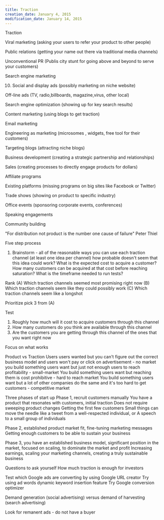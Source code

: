 ```yaml
---
title: Traction
creation_date: January 4, 2015
modification_date: January 14, 2015
---
```



Traction

Viral marketing (asking your users to refer your product to other people)

Public relations (getting your name out there via traditional media channels)

Unconventional PR (Publis city stunt for going above and beyond to serve your customers)

Search engine marketing

10) Social and display ads (possibly marketing on niche website)

Off-line ads (TV, radio,billboards, magazine,virus, other local)

Search engine optimization (showing up for key search results)

Content marketing (using blogs to get traction)

Email marketing

Engineering as marketing (microsomes , widgets, free tool for their customers)

Targeting blogs (attracting niche blogs)

Business development (creating a strategic partnership and relationships)

Sales (creating processes to directly engage products for dollars)

Affiliate programs 

Existing platforms (missing programs on big sites like Facebook or Twitter)

Trade shows (showing on product to specific industry)

Office events (sponsoring corporate events, conferences) 

Speaking engagements

Community building 

"For distribution not product is the number one cause of failure" Peter Thiel 

Five step process

1. Brainstorm - all of the reasonable ways you can use each traction channel (at least one idea per channel) how probable doesn't seem that this idea could work? What is the expected cost to acquire a customer? How many customers can be acquired at that cost before reaching saturation? What is the timeframe needed to run tests?

Rank 
(A) Which traction channels seemed most promising right now 
(B) Which traction channels seem like they could possibly work
(C) Which traction channels seem like a longshot

Prioritize 
pick 3 from (A)

Test
1. Roughly how much will it cost to acquire customers through this channel
2. How many customers do you think are available through this channel
3. Are the customers you are getting through this channel of the ones that you want right now

Focus on what works

Product vs Traction
Users users wanted but you can't figure out the correct business model and users won't pay or click on advertisement - no market
you build something users want but just not enough users to reach profitability - small-market 
You build something users want but reaching them is cost prohibitive - hard to reach market
You build something users want but a lot of other companies do the same and it's too hard to get customers - competitive market

Three phases of start up
Phase 1, recruit customers manually
You have a product that resonates with customers, initial traction
Does not require sweeping product changes
Getting the first few customers
Small things can move the needle like a tweet from a well-respected individual, or A speech to a small group of individuals

Phase 2, established product market fit, fine-tuning marketing messages
Getting enough customers to be able to sustain your business

Phase 3, you have an established business model, significant position in the market, focused on scaling, to dominate the market and profit
Increasing earnings, scaling your marketing channels, creating a truly sustainable business

Questions to ask yourself
How much traction is enough for investors

Test which Google ads are converting by using Google URL creator
Try using ad words dynamic keyword insertion feature
Try Google conversion optimizer

Demand generation (social advertising) versus demand of harvesting (search advertising)

Look for remanent ads - do not have a buyer 

